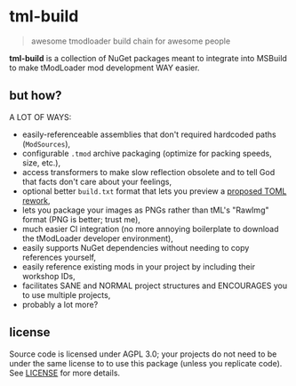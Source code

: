 # tml-build

> awesome tmodloader build chain for awesome people
 
**tml-build** is a collection of NuGet packages meant to integrate into MSBuild to make tModLoader mod development WAY easier.

## but how?

A LOT OF WAYS:

- easily-referenceable assemblies that don't required hardcoded paths (`ModSources`),
- configurable `.tmod` archive packaging (optimize for packing speeds, size, etc.),
- access transformers to make slow reflection obsolete and to tell God that facts don't care about your feelings,
- optional better `build.txt` format that lets you preview a [proposed TOML rework](https://github.com/tModLoader/tModLoader/issues/4170),
- lets you package your images as PNGs rather than tML's "RawImg" format (PNG is better; trust me),
- much easier CI integration (no more annoying boilerplate to download the tModLoader developer environment),
- easily supports NuGet dependencies without needing to copy references yourself,
- easily reference existing mods in your project by including their workshop IDs,
- facilitates SANE and NORMAL project structures and ENCOURAGES you to use multiple projects,
- probably a lot more?

## license

Source code is licensed under AGPL 3.0; your projects do not need to be under the same license to to use this package (unless you replicate code). See [LICENSE](LICENSE) for more details.
